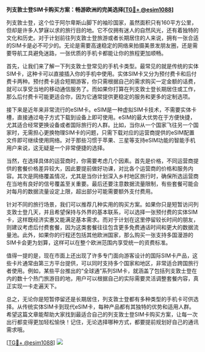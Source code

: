 **列支敦士登SIM卡购买方案：畅游欧洲的完美选择[[TG💪+ @esim1088](https://t.me/s/esim1088)]**

列支敦士登，这个位于阿尔卑斯山脚下的袖珍国家，虽然面积只有160平方公里，但却是许多人梦寐以求的旅行目的地。它不仅拥有迷人的自然风光，还有着独特的文化和历史。对于计划前往列支敦士登旅游或者长期居住的人来说，拥有一张合适的SIM卡是必不可少的。无论是需要高速稳定的网络来拍摄美景发朋友圈，还是需要导航工具避免迷路，一张优质的手机卡都能让你的旅程更加顺畅。

首先，让我们来了解一下列支敦士登常见的手机卡类型。最常见的就是传统的实体SIM卡，这种卡可以直接插入你的手机中使用。实体SIM卡又分为预付费卡和后付费卡两种。预付费卡适合短期游客，你只需根据自己的需求购买一定金额的话费，就可以享受当地的移动通信服务了。而如果你打算在列支敦士登长期居住或工作，那么后付费卡可能更适合你，因为它通常提供更稳定的服务和更多的定制选项。

接下来是近年来非常流行的eSIM卡。eSIM是一种虚拟SIM卡技术，不需要实体卡槽，直接通过电子方式下载到设备上即可使用。eSIM的最大优势在于方便快捷，尤其适合经常更换设备或者国际旅行的人群。比如，当你从一个国家飞往另一个国家时，无需担心更换物理SIM卡的问题，只需下载对应的运营商提供的eSIM配置文件即可继续使用网络。对于那些习惯于苹果、三星等支持eSIM功能的智能手机用户来说，这无疑是一个非常便捷的选择。

当然，在选择具体的运营商时，你需要考虑几个因素。首先是价格，不同运营商提供的套餐价格差异较大，因此要提前做好功课，对比各个运营商的价格和服务内容。其次是网络覆盖情况，尤其是当你计划深入乡村地区旅行时，确保所选运营商在当地有良好的信号覆盖至关重要。最后还要注意数据流量限制，有些套餐可能会对每月的数据流量设定上限，超出部分可能需要额外支付费用。

针对不同的旅行场景，我们可以推荐几种实用的购买方案。如果你只是短暂访问列支敦士登几天，并且希望保持与外界的基本联系，可以选择一张预付费的实体SIM卡，这样既经济实惠又能满足基本需求。而对于计划在这里停留较长时间的朋友，则建议考虑后付费套餐，因为这类套餐往往包含更多免费通话时间和更大的数据流量池。此外，如果你的行程还包括其他欧洲国家，那么购买一张支持多国漫游的SIM卡会更为划算，这样可以在整个欧洲范围内享受统一的资费标准。

值得一提的是，现在市面上还出现了许多专门面向游客设计的国际SIM卡产品，这些卡片通常由第三方平台提供，可以同时支持多个国家和地区，非常适合跨国旅行者使用。例如，某些平台推出的“全球通”系列SIM卡，就涵盖了包括列支敦士登在内的数十个热门旅游目的地，用户可以根据自己的实际需要灵活调整套餐内容，真正实现一卡走遍天下。

总之，无论你是短暂停留还是长期居住，列支敦士登都有多种类型的手机卡可供选择。从传统实体SIM卡到现代eSIM卡，每种产品都有其独特的优势和适用人群。希望这篇文章能帮助大家找到最适合自己的列支敦士登SIM卡购买方案，让每一次出行都变得更加轻松愉快！记住，无论选择哪种方式，都要提前规划好自己的通讯需求哦。

[[TG💪+ @esim1088](https://t.me/s/esim1088)] ![](https://i.postimg.cc/4NQfJmqS/Snipaste-2025-05-13-00-14-12.png)